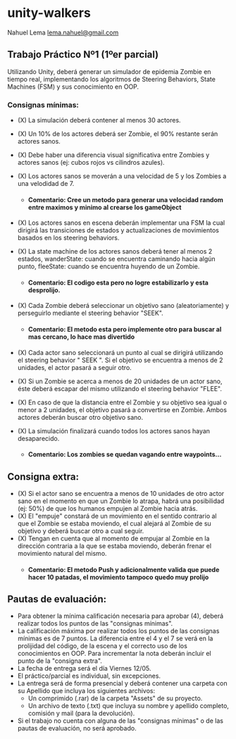# unity-walkers

Nahuel Lema
lema.nahuel@gmail.com

## Trabajo Práctico Nº1 (1ºer parcial)

Utilizando Unity, deberá generar un simulador de epidemia Zombie en tiempo real, implementando los algoritmos de Steering Behaviors, State Machines (FSM) y sus conocimiento en OOP.

### Consignas mínimas:
- (X) La simulación deberá contener al menos 30 actores.
- (X) Un 10% de los actores deberá ser Zombie, el 90% restante serán actores sanos.
- (X) Debe haber una diferencia visual significativa entre Zombies y actores sanos (ej: cubos rojos vs cilindros azules).
- (X) Los actores sanos se moverán a una velocidad de 5 y los Zombies a una velodidad de 7.
	- #### Comentario: Cree un metodo para generar una velocidad random entre maximos y minimo al crearse los gameObject
- (X) Los actores sanos en escena deberán implementar una FSM la cual dirigirá las transiciones de estados y actualizaciones de movimientos basados en los steering behaviors. 
- (X) La state machine de los actores sanos deberá tener al menos 2 estados, wanderState: cuando se encuentra caminando hacia algún punto, fleeState: cuando se encuentra huyendo de un Zombie.
	
	- #### Comentario: El codigo esta pero no logre estabilizarlo y esta desprolijo.

- (X) Cada Zombie deberá seleccionar un objetivo sano (aleatoriamente) y perseguirlo mediante el steering behavior "SEEK".

	- #### Comentario: El metodo esta pero implemente otro para buscar al mas cercano, lo hace mas divertido

- (X) Cada actor sano seleccionará un punto al cual se dirigirá utilizando el steering behavior " SEEK ". Si el objetivo se encuentra a menos de 2 unidades, el actor pasará a seguir otro.
- (X) Si un Zombie se acerca a menos de 20 unidades de un actor sano, éste deberá escapar del mismo utilizando el steering behavior "FLEE".
- (X) En caso de que la distancia entre el Zombie y su objetivo sea igual o menor a 2 unidades, el objetivo pasará a convertirse en Zombie. Ambos actores deberán buscar otro objetivo sano.
- (X) La simulación finalizará cuando todos los actores sanos hayan desaparecido.
	- #### Comentario: Los zombies se quedan vagando entre waypoints...

## Consigna extra:
- (X) Si el actor sano se encuentra a menos de 10 unidades de otro actor sano en el momento en que un Zombie lo atrapa, habrá una posibilidad (ej: 50%) de que los humanos empujen al Zombie hacia atrás. 
- (X) El "empuje" constará de un movimiento en el sentido contrario al que el Zombie se estaba moviendo, el cual alejará al Zombie de su objetivo y deberá buscar otro a cual seguir.
- (X) Tengan en cuenta que al momento de empujar al Zombie en la dirección contraria a la que se estaba moviendo, deberán frenar el movimiento natural del mismo.
	- #### Comentario: El metodo Push y adicionalmente valida que puede hacer 10 patadas, el movimiento tampoco quedo muy prolijo

## Pautas de evaluación:
- Para obtener la mínima calificación necesaria para aprobar (4), deberá realizar todos los puntos de las "consignas mínimas".
- La calificación máxima por realizar todos los puntos de las consignas mínimas es de 7 puntos. La diferencia entre el 4 y el 7 se verá en la prolijidad del código, de la escena y el correcto uso de los conocimientos en OOP.
Para incrementar la nota deberán incluir el punto de la "consigna extra".
- La fecha de entrega será el día Viernes 12/05.
- El práctico/parcial es individual, sin excepciones.
- La entrega será de forma presencial y deberá contener una carpeta con su Apellido que incluya los siguientes archivos:
	- Un comprimido (.rar) de la carpeta "Assets" de su proyecto.
	- Un archivo de texto (.txt) que incluya su nombre y apellido completo, 	comisión y mail (para la devolución).
- Si el trabajo no cuenta con alguna de las "consignas mínimas" o de las pautas de evaluación, no será aprobado.
